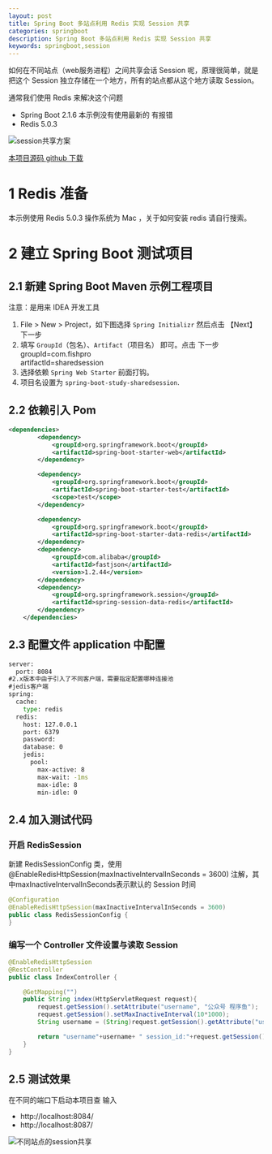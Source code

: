 ```yaml
---
layout: post
title: Spring Boot 多站点利用 Redis 实现 Session 共享
categories: springboot
description: Spring Boot 多站点利用 Redis 实现 Session 共享
keywords: springboot,session
---
```



如何在不同站点（web服务进程）之间共享会话 Session 呢，原理很简单，就是把这个 Session 独立存储在一个地方，所有的站点都从这个地方读取 Session。

通常我们使用 Redis 来解决这个问题
- Spring Boot 2.1.6 本示例没有使用最新的 有报错
- Redis 5.0.3

![session共享方案](https://images.cnblogs.com/cnblogs_com/fishpro/1453719/o_session2.jpg)


[本项目源码 github 下载 ](https://github.com/fishpro/spring-boot-study/tree/master/spring-boot-study-sharedsession)

# 1 Redis 准备
本示例使用 Redis 5.0.3 操作系统为 Mac ，关于如何安装 redis 请自行搜索。

# 2 建立 Spring Boot 测试项目
## 2.1 新建 Spring Boot Maven 示例工程项目
注意：是用来 IDEA 开发工具
1. File > New > Project，如下图选择 `Spring Initializr` 然后点击 【Next】下一步
2. 填写 `GroupId`（包名）、`Artifact`（项目名） 即可。点击 下一步
    groupId=com.fishpro   
    artifactId=sharedsession
3. 选择依赖 `Spring Web Starter` 前面打钩。
4. 项目名设置为 `spring-boot-study-sharedsession`.

## 2.2 依赖引入 Pom
```xml
<dependencies>
        <dependency>
            <groupId>org.springframework.boot</groupId>
            <artifactId>spring-boot-starter-web</artifactId>
        </dependency>

        <dependency>
            <groupId>org.springframework.boot</groupId>
            <artifactId>spring-boot-starter-test</artifactId>
            <scope>test</scope>
        </dependency>

        <dependency>
            <groupId>org.springframework.boot</groupId>
            <artifactId>spring-boot-starter-data-redis</artifactId>
        </dependency>
        <dependency>
            <groupId>com.alibaba</groupId>
            <artifactId>fastjson</artifactId>
            <version>1.2.44</version>
        </dependency>
        <dependency>
            <groupId>org.springframework.session</groupId>
            <artifactId>spring-session-data-redis</artifactId>
        </dependency>
    </dependencies>
```

## 2.3 配置文件 application 中配置  
```cmd
server:
  port: 8084
#2.x版本中由于引入了不同客户端，需要指定配置哪种连接池
#jedis客户端
spring:
  cache:
    type: redis
  redis:
    host: 127.0.0.1
    port: 6379
    password:
    database: 0
    jedis:
      pool:
        max-active: 8
        max-wait: -1ms
        max-idle: 8
        min-idle: 0

```

## 2.4 加入测试代码

### 开启 RedisSession
新建 RedisSessionConfig 类，使用 @EnableRedisHttpSession(maxInactiveIntervalInSeconds = 3600) 注解，其中maxInactiveIntervalInSeconds表示默认的 Session 时间
```java
@Configuration
@EnableRedisHttpSession(maxInactiveIntervalInSeconds = 3600)
public class RedisSessionConfig {
}
```

### 编写一个 Controller 文件设置与读取 Session
```java
@EnableRedisHttpSession
@RestController
public class IndexController {

    @GetMapping("")
    public String index(HttpServletRequest request){
        request.getSession().setAttribute("username", "公众号 程序鱼");
        request.getSession().setMaxInactiveInterval(10*1000);
        String username = (String)request.getSession().getAttribute("username");

        return "username"+username+ " session_id:"+request.getSession().getId();
    }
}
```

## 2.5 测试效果
在不同的端口下启动本项目查 输入
- http://localhost:8084/
- http://localhost:8087/

![不同站点的session共享](https://images.cnblogs.com/cnblogs_com/fishpro/1453719/o_sesseion1.jpg)